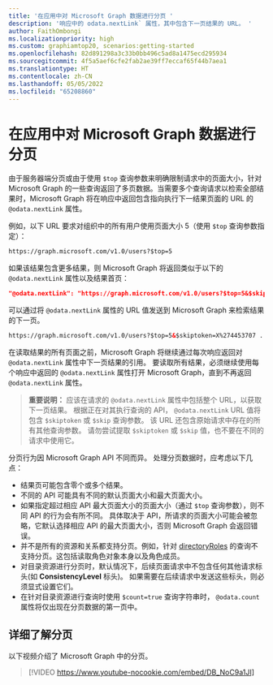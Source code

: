 ```yaml
---
title: '在应用中对 Microsoft Graph 数据进行分页 '
description: '响应中的 odata.nextLink` 属性，其中包含下一页结果的 URL。 '
author: FaithOmbongi
ms.localizationpriority: high
ms.custom: graphiamtop20, scenarios:getting-started
ms.openlocfilehash: 82d891298a3c33b0bb496c5ad8a1475ecd295934
ms.sourcegitcommit: 4f5a5aef6cfe2fab2ae39ff7eccaf65f44b7aea1
ms.translationtype: HT
ms.contentlocale: zh-CN
ms.lasthandoff: 05/05/2022
ms.locfileid: "65208860"
---
```

# <a name="paging-microsoft-graph-data-in-your-app"></a>在应用中对 Microsoft Graph 数据进行分页 

由于服务器端分页或由于使用 `$top` 查询参数来明确限制请求中的页面大小，针对 Microsoft Graph 的一些查询返回了多页数据。当需要多个查询请求以检索全部结果时，Microsoft Graph 将在响应中返回包含指向执行下一结果页面的 URL 的 `@odata.nextLink` 属性。 

例如，以下 URL 要求对组织中的所有用户使用页面大小 5（使用 `$top` 查询参数指定）：

```html
https://graph.microsoft.com/v1.0/users?$top=5
```

如果该结果包含更多结果，则 Microsoft Graph 将返回类似于以下的 `@odata.nextLink` 属性以及结果首页：

```json
"@odata.nextLink": "https://graph.microsoft.com/v1.0/users?$top=5&$skiptoken=X%274453707 ... 6633B900000000000000000000%27"
```

可以通过将 `@odata.nextLink` 属性的 URL 值发送到 Microsoft Graph 来检索结果的下一页。 

```html
https://graph.microsoft.com/v1.0/users?$top=5&$skiptoken=X%274453707 ... 6633B900000000000000000000%27
```

在读取结果的所有页面之前，Microsoft Graph 将继续通过每次响应返回对 `@odata.nextLink` 属性中下一页结果的引用。 要读取所有结果，必须继续使用每个响应中返回的 `@odata.nextLink` 属性打开 Microsoft Graph，直到不再返回 `@odata.nextLink` 属性。

>**重要说明：** 应该在请求的 `@odata.nextLink` 属性中包括整个 URL，以获取下一页结果。 根据正在对其执行查询的 API， `@odata.nextLink` URL 值将包含 `$skiptoken` 或 `$skip` 查询参数。 该 URL 还包含原始请求中存在的所有其他查询参数。 请勿尝试提取 `$skiptoken` 或 `$skip` 值，也不要在不同的请求中使用它。 

分页行为因 Microsoft Graph API 不同而异。 处理分页数据时，应考虑以下几点：

- 结果页可能包含零个或多个结果。
- 不同的 API 可能具有不同的默认页面大小和最大页面大小。
- 如果指定超过相应 API 最大页面大小的页面大小（通过 `$top` 查询参数），则不同 API 的行为会有所不同。 具体取决于 API，所请求的页面大小可能会被忽略，它默认选择相应 API 的最大页面大小，否则 Microsoft Graph 会返回错误。 
- 并不是所有的资源和关系都支持分页。例如，针对 [directoryRoles](/graph/api/resources/directoryrole) 的查询不支持分页。这包括读取角色对象本身以及角色成员。
- 对目录资源进行分页时，默认情况下，后续页面请求中不包含任何其他请求标头(如 **ConsistencyLevel** 标头)。 如果需要在后续请求中发送这些标头，则必须显式设置它们。
- 在针对目录资源进行查询时使用 `$count=true` 查询字符串时， `@odata.count` 属性将仅出现在分页数据的第一页中。

## <a name="learn-more-about-paging"></a>详细了解分页
以下视频介绍了 Microsoft Graph 中的分页。

> [!VIDEO https://www.youtube-nocookie.com/embed/DB_NoC9a1JI]
